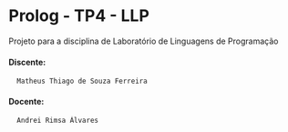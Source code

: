 # Prolog - TP4 - LLP
  Projeto para a disciplina de Laboratório de Linguagens de Programação

  #### Discente:
      Matheus Thiago de Souza Ferreira
    
 #### Docente:
      Andrei Rimsa Álvares
